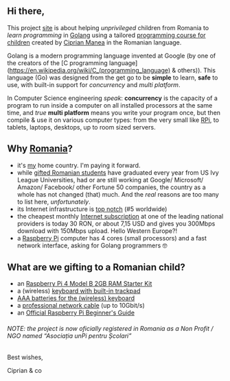## Hi there,

This project [site](https://www.unpi.ro/) is about helping _unprivileged_ children from Romania to _learn programming_ in [Golang](https://golang.org) using a tailored [programming course for children](https://go.unpi.ro/) created by [Ciprian Manea](https://www.linkedin.com/in/ciprian-manea/) in the Romanian language.

Golang is a modern programming language invented at Google (by one of the creators of the [C programming language](https://en.wikipedia.org/wiki/C_(programming_language) & others)). This language (Go) was designed from the get go to be **simple** to learn, **safe** to use, with built-in support for _concurrency_ and _multi platform_.

In Computer Science engineering _speak_: **concurrency** is the capacity of a program to run inside a computer on all installed processors at the same time, and _true_ **multi platform** means you write your program once, but then compile & use it on various computer types: from the very small like [RPi](https://www.raspberrypi.org), to tablets, laptops, desktops, up to room sized servers.

## Why [Romania](https://en.wikipedia.org/wiki/Romania)?

- it's [my](https://www.linkedin.com/in/ciprian-manea/) home country. I'm paying it forward.
- while [gifted Romanian students](https://space.nss.org/settlement/nasa/Contest/Results/2019/) have graduated every year from US Ivy League Universities, had or are still working at Google/ Microsoft/ Amazon/ Facebook/ other Fortune 50 companies, the country as a whole has not changed (that) much. And the _real_ reasons are too many to list here, _unfortunately_.
- its Internet infrastructure is [top notch](http://business-review.eu/news/romania-has-5th-fastest-internet-speed-in-the-world-176801) (#5 worldwide)
- the cheapest monthly [Internet subscription](https://www.digiromania.ro/servicii/internet) at one of the leading national providers is today 30 RON, or about 7,15 USD and gives you 300Mbps download with 150Mbps upload. Hello Western Europe?!
- a [Raspberry Pi](https://www.raspberrypi.org/products/raspberry-pi-4-model-b/specifications/) computer has 4 cores (small processors) and a fast network interface, asking for Golang programmers 🤓

## What are we gifting to a Romanian child?

- an [Raspberry Pi 4 Model B 2GB RAM Starter Kit](https://www.amazon.de/Raspberry-Pi-4/dp/B0BHHCPJ8Y/)
- a (wireless) [keyboard with built-in trackpad](https://www.amazon.de/gp/product/B07HG5Q851/)
- [AAA batteries for the (wireless) keyboard](https://www.amazon.de/-/en/gp/product/B00009X3EV/)
- a [professional network cable](https://www.amazon.de/gp/product/B00QV1F160/) (up to 10Gbit/s)
- an [Official Raspberry Pi Beginner's Guide](https://www.amazon.de/-/en/Gareth-Halfacree/dp/191204773X/)

###### NOTE: the project is now oficially registered in Romania as a Non Profit / NGO named “Asociația unPi pentru Școlari”

Best wishes,

Ciprian & co
